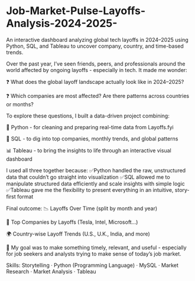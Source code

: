 # Job-Market-Pulse-Layoffs-Analysis-2024-2025-
An interactive dashboard analyzing global tech layoffs in 2024–2025 using Python, SQL, and Tableau to uncover company, country, and time-based trends.

Over the past year, I’ve seen friends, peers, and professionals around the world affected by ongoing layoffs - especially in tech. It made me wonder:

❓ What does the global layoff landscape actually look like in 2024–2025?

❓ Which companies are most affected? Are there patterns across countries or months?

To explore these questions, I built a data-driven project combining:

🐍 Python - for cleaning and preparing real-time data from Layoffs.fyi

🧠 SQL - to dig into top companies, monthly trends, and global patterns

📊 Tableau - to bring the insights to life through an interactive visual dashboard

I used all three together because:
✅Python handled the raw, unstructured data that couldn’t go straight into visualization
✅SQL allowed me to manipulate structured data efficiently and scale insights with simple logic
✅Tableau gave me the flexibility to present everything in an intuitive, story-first format

Final outcome:
📉 Layoffs Over Time (split by month and year)

🏢 Top Companies by Layoffs (Tesla, Intel, Microsoft…)

🌍 Country-wise Layoff Trends (U.S., U.K., India, and more)

🎯 My goal was to make something timely, relevant, and useful - especially for job seekers and analysts trying to make sense of today’s job market.

Skills: Storytelling · Python (Programming Language) · MySQL · Market Research · Market Analysis · Tableau
